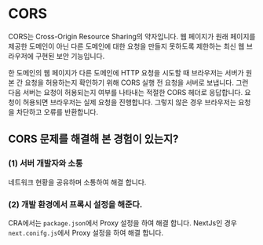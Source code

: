 # CORS

CORS는 Cross-Origin Resource Sharing의 약자입니다. 웹 페이지가 원래 페이지를 제공한 도메인이 아닌 다른 도메인에 대한 요청을 만들지 못하도록 제한하는 최신 웹 브라우저에 구현된 보안 기능입니다.

한 도메인의 웹 페이지가 다른 도메인에 HTTP 요청을 시도할 때 브라우저는 서버가 원본 간 요청을 허용하는지 확인하기 위해 CORS 실행 전 요청을 서버로 보냅니다. 그런 다음 서버는 요청이 허용되는지 여부를 나타내는 적절한 CORS 헤더로 응답합니다. 요청이 허용되면 브라우저는 실제 요청을 진행합니다. 그렇지 않은 경우 브라우저는 요청을 차단하고 오류를 반환합니다.

## CORS 문제를 해결해 본 경험이 있는지?

### (1) 서버 개발자와 소통

네트워크 현황을 공유하며 소통하여 해결 합니다.

### (2) 개발 환경에서 프록시 설정을 해준다.

CRA에서는 `package.json`에서 Proxy 설정을 하여 해결 합니다.
NextJs인 경우 `next.conifg.js`에서 Proxy 설정을 하여 해결 합니다.
